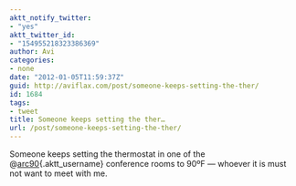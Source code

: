 ```yaml
---
aktt_notify_twitter:
- "yes"
aktt_twitter_id:
- "154955218323386369"
author: Avi
categories:
- none
date: "2012-01-05T11:59:37Z"
guid: http://aviflax.com/post/someone-keeps-setting-the-ther/
id: 1684
tags:
- tweet
title: Someone keeps setting the ther…
url: /post/someone-keeps-setting-the-ther/
---
```

Someone keeps setting the thermostat in one of the @[arc90](http://twitter.com/arc90){.aktt_username} conference rooms to 90ºF — whoever it is must not want to meet with me.